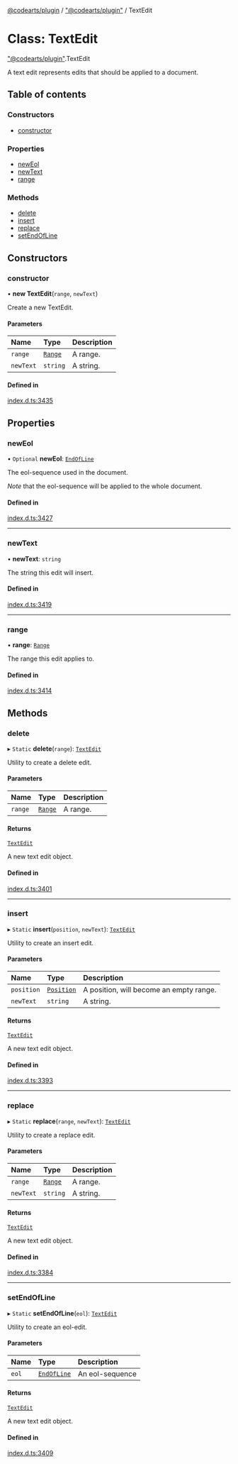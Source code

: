 [@codearts/plugin](../README.md) / ["@codearts/plugin"](../modules/_codearts_plugin_.md) / TextEdit

# Class: TextEdit

["@codearts/plugin"](../modules/_codearts_plugin_.md).TextEdit

A text edit represents edits that should be applied
to a document.

## Table of contents

### Constructors

- [constructor](codearts_plugin_.TextEdit.md#constructor)

### Properties

- [newEol](codearts_plugin_.TextEdit.md#neweol)
- [newText](codearts_plugin_.TextEdit.md#newtext)
- [range](codearts_plugin_.TextEdit.md#range)

### Methods

- [delete](codearts_plugin_.TextEdit.md#delete)
- [insert](codearts_plugin_.TextEdit.md#insert)
- [replace](codearts_plugin_.TextEdit.md#replace)
- [setEndOfLine](codearts_plugin_.TextEdit.md#setendofline)

## Constructors

### constructor

• **new TextEdit**(`range`, `newText`)

Create a new TextEdit.

#### Parameters

| Name | Type | Description |
| :------ | :------ | :------ |
| `range` | [`Range`](codearts_plugin_.Range.md) | A range. |
| `newText` | `string` | A string. |

#### Defined in

[index.d.ts:3435](https://github.com/huaweicloud/cloudide-plugin-api/blob/5055bbd/index.d.ts#L3435)

## Properties

### newEol

• `Optional` **newEol**: [`EndOfLine`](../enums/codearts_plugin_.EndOfLine.md)

The eol-sequence used in the document.

*Note* that the eol-sequence will be applied to the
whole document.

#### Defined in

[index.d.ts:3427](https://github.com/huaweicloud/cloudide-plugin-api/blob/5055bbd/index.d.ts#L3427)

___

### newText

• **newText**: `string`

The string this edit will insert.

#### Defined in

[index.d.ts:3419](https://github.com/huaweicloud/cloudide-plugin-api/blob/5055bbd/index.d.ts#L3419)

___

### range

• **range**: [`Range`](codearts_plugin_.Range.md)

The range this edit applies to.

#### Defined in

[index.d.ts:3414](https://github.com/huaweicloud/cloudide-plugin-api/blob/5055bbd/index.d.ts#L3414)

## Methods

### delete

▸ `Static` **delete**(`range`): [`TextEdit`](codearts_plugin_.TextEdit.md)

Utility to create a delete edit.

#### Parameters

| Name | Type | Description |
| :------ | :------ | :------ |
| `range` | [`Range`](codearts_plugin_.Range.md) | A range. |

#### Returns

[`TextEdit`](codearts_plugin_.TextEdit.md)

A new text edit object.

#### Defined in

[index.d.ts:3401](https://github.com/huaweicloud/cloudide-plugin-api/blob/5055bbd/index.d.ts#L3401)

___

### insert

▸ `Static` **insert**(`position`, `newText`): [`TextEdit`](codearts_plugin_.TextEdit.md)

Utility to create an insert edit.

#### Parameters

| Name | Type | Description |
| :------ | :------ | :------ |
| `position` | [`Position`](codearts_plugin_.Position.md) | A position, will become an empty range. |
| `newText` | `string` | A string. |

#### Returns

[`TextEdit`](codearts_plugin_.TextEdit.md)

A new text edit object.

#### Defined in

[index.d.ts:3393](https://github.com/huaweicloud/cloudide-plugin-api/blob/5055bbd/index.d.ts#L3393)

___

### replace

▸ `Static` **replace**(`range`, `newText`): [`TextEdit`](codearts_plugin_.TextEdit.md)

Utility to create a replace edit.

#### Parameters

| Name | Type | Description |
| :------ | :------ | :------ |
| `range` | [`Range`](codearts_plugin_.Range.md) | A range. |
| `newText` | `string` | A string. |

#### Returns

[`TextEdit`](codearts_plugin_.TextEdit.md)

A new text edit object.

#### Defined in

[index.d.ts:3384](https://github.com/huaweicloud/cloudide-plugin-api/blob/5055bbd/index.d.ts#L3384)

___

### setEndOfLine

▸ `Static` **setEndOfLine**(`eol`): [`TextEdit`](codearts_plugin_.TextEdit.md)

Utility to create an eol-edit.

#### Parameters

| Name | Type | Description |
| :------ | :------ | :------ |
| `eol` | [`EndOfLine`](../enums/codearts_plugin_.EndOfLine.md) | An eol-sequence |

#### Returns

[`TextEdit`](codearts_plugin_.TextEdit.md)

A new text edit object.

#### Defined in

[index.d.ts:3409](https://github.com/huaweicloud/cloudide-plugin-api/blob/5055bbd/index.d.ts#L3409)
